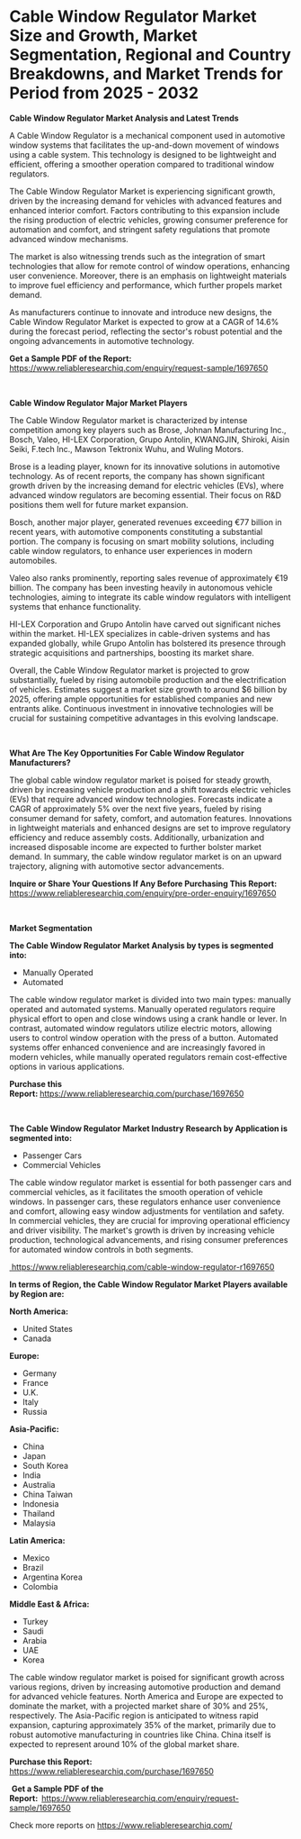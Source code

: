 <p><h1>Cable Window Regulator Market Size and Growth, Market Segmentation, Regional and Country Breakdowns, and Market Trends for Period from 2025 -  2032</h1></p><p><strong>Cable Window Regulator Market Analysis and Latest Trends</strong></p>
<p><p>A Cable Window Regulator is a mechanical component used in automotive window systems that facilitates the up-and-down movement of windows using a cable system. This technology is designed to be lightweight and efficient, offering a smoother operation compared to traditional window regulators.</p><p>The Cable Window Regulator Market is experiencing significant growth, driven by the increasing demand for vehicles with advanced features and enhanced interior comfort. Factors contributing to this expansion include the rising production of electric vehicles, growing consumer preference for automation and comfort, and stringent safety regulations that promote advanced window mechanisms. </p><p>The market is also witnessing trends such as the integration of smart technologies that allow for remote control of window operations, enhancing user convenience. Moreover, there is an emphasis on lightweight materials to improve fuel efficiency and performance, which further propels market demand. </p><p>As manufacturers continue to innovate and introduce new designs, the Cable Window Regulator Market is expected to grow at a CAGR of 14.6% during the forecast period, reflecting the sector's robust potential and the ongoing advancements in automotive technology.</p></p>
<p><strong>Get a Sample PDF of the Report:&nbsp;</strong> <a href="https://www.reliableresearchiq.com/enquiry/request-sample/1697650?utm_campaign=1835&utm_medium=2&utm_source=Github&utm_content=ia&utm_term=30032025&utm_id=cable-window-regulator">https://www.reliableresearchiq.com/enquiry/request-sample/1697650</a></p>
<p>&nbsp;</p>
<p><strong>Cable Window Regulator Major Market Players</strong></p>
<p><p>The Cable Window Regulator market is characterized by intense competition among key players such as Brose, Johnan Manufacturing Inc., Bosch, Valeo, HI-LEX Corporation, Grupo Antolin, KWANGJIN, Shiroki, Aisin Seiki, F.tech Inc., Mawson Tektronix Wuhu, and Wuling Motors.</p><p>Brose is a leading player, known for its innovative solutions in automotive technology. As of recent reports, the company has shown significant growth driven by the increasing demand for electric vehicles (EVs), where advanced window regulators are becoming essential. Their focus on R&D positions them well for future market expansion.</p><p>Bosch, another major player, generated revenues exceeding €77 billion in recent years, with automotive components constituting a substantial portion. The company is focusing on smart mobility solutions, including cable window regulators, to enhance user experiences in modern automobiles.</p><p>Valeo also ranks prominently, reporting sales revenue of approximately €19 billion. The company has been investing heavily in autonomous vehicle technologies, aiming to integrate its cable window regulators with intelligent systems that enhance functionality.</p><p>HI-LEX Corporation and Grupo Antolin have carved out significant niches within the market. HI-LEX specializes in cable-driven systems and has expanded globally, while Grupo Antolin has bolstered its presence through strategic acquisitions and partnerships, boosting its market share.</p><p>Overall, the Cable Window Regulator market is projected to grow substantially, fueled by rising automobile production and the electrification of vehicles. Estimates suggest a market size growth to around $6 billion by 2025, offering ample opportunities for established companies and new entrants alike. Continuous investment in innovative technologies will be crucial for sustaining competitive advantages in this evolving landscape.</p></p>
<p>&nbsp;</p>
<p><strong>What Are The Key Opportunities For Cable Window Regulator Manufacturers?</strong></p>
<p><p>The global cable window regulator market is poised for steady growth, driven by increasing vehicle production and a shift towards electric vehicles (EVs) that require advanced window technologies. Forecasts indicate a CAGR of approximately 5% over the next five years, fueled by rising consumer demand for safety, comfort, and automation features. Innovations in lightweight materials and enhanced designs are set to improve regulatory efficiency and reduce assembly costs. Additionally, urbanization and increased disposable income are expected to further bolster market demand. In summary, the cable window regulator market is on an upward trajectory, aligning with automotive sector advancements.</p></p>
<p><strong>Inquire or Share Your Questions If Any Before Purchasing This Report:</strong> <a href="https://www.reliableresearchiq.com/enquiry/pre-order-enquiry/1697650?utm_campaign=1835&utm_medium=2&utm_source=Github&utm_content=ia&utm_term=30032025&utm_id=cable-window-regulator">https://www.reliableresearchiq.com/enquiry/pre-order-enquiry/1697650</a></p>
<p>&nbsp;</p>
<p><strong>Market Segmentation</strong></p>
<p><strong>The Cable Window Regulator Market Analysis by types is segmented into:</strong></p>
<p><ul><li>Manually Operated</li><li>Automated</li></ul></p>
<p><p>The cable window regulator market is divided into two main types: manually operated and automated systems. Manually operated regulators require physical effort to open and close windows using a crank handle or lever. In contrast, automated window regulators utilize electric motors, allowing users to control window operation with the press of a button. Automated systems offer enhanced convenience and are increasingly favored in modern vehicles, while manually operated regulators remain cost-effective options in various applications.</p></p>
<p><strong>Purchase this Report:&nbsp;</strong><a href="https://www.reliableresearchiq.com/purchase/1697650?utm_campaign=1835&utm_medium=2&utm_source=Github&utm_content=ia&utm_term=30032025&utm_id=cable-window-regulator">https://www.reliableresearchiq.com/purchase/1697650</a></p>
<p>&nbsp;</p>
<p><strong>The Cable Window Regulator Market Industry Research by Application is segmented into:</strong></p>
<p><ul><li>Passenger Cars</li><li>Commercial Vehicles</li></ul></p>
<p><p>The cable window regulator market is essential for both passenger cars and commercial vehicles, as it facilitates the smooth operation of vehicle windows. In passenger cars, these regulators enhance user convenience and comfort, allowing easy window adjustments for ventilation and safety. In commercial vehicles, they are crucial for improving operational efficiency and driver visibility. The market's growth is driven by increasing vehicle production, technological advancements, and rising consumer preferences for automated window controls in both segments.</p></p>
<p><a href="https://www.reliableresearchiq.com/cable-window-regulator-r1697650?utm_campaign=1835&utm_medium=2&utm_source=Github&utm_content=ia&utm_term=30032025&utm_id=cable-window-regulator">&nbsp;https://www.reliableresearchiq.com/cable-window-regulator-r1697650</a></p>
<p><strong>In terms of Region, the Cable Window Regulator Market Players available by Region are:</strong></p>
<p>
    <p> <strong> North America: </strong>
        <ul>
            <li>United States</li>
            <li>Canada</li>
        </ul>
        </p> 
    <p> <strong> Europe: </strong>
        <ul>
            <li>Germany</li>
            <li>France</li>
            <li>U.K.</li>
            <li>Italy</li>
            <li>Russia</li>
        </ul>
        </p> 
    <p> <strong> Asia-Pacific: </strong>
        <ul>
            <li>China</li>
            <li>Japan</li>
            <li>South Korea</li>
            <li>India</li>
            <li>Australia</li>
            <li>China Taiwan</li>
            <li>Indonesia</li>
            <li>Thailand</li>
            <li>Malaysia</li>
        </ul>
        </p> 
    <p> <strong> Latin America: </strong>
        <ul>
            <li>Mexico</li>
            <li>Brazil</li>
            <li>Argentina Korea</li>
            <li>Colombia</li>
        </ul>
        </p> 
    <p> <strong> Middle East & Africa: </strong>
        <ul>
            <li>Turkey</li>
            <li>Saudi</li>
            <li>Arabia</li>
            <li>UAE</li>
            <li>Korea</li>
        </ul>
    </p>
    </p>
<p><p>The cable window regulator market is poised for significant growth across various regions, driven by increasing automotive production and demand for advanced vehicle features. North America and Europe are expected to dominate the market, with a projected market share of 30% and 25%, respectively. The Asia-Pacific region is anticipated to witness rapid expansion, capturing approximately 35% of the market, primarily due to robust automotive manufacturing in countries like China. China itself is expected to represent around 10% of the global market share.</p></p>
<p><strong>Purchase this Report: </strong><a href="https://www.reliableresearchiq.com/purchase/1697650?utm_campaign=1835&utm_medium=2&utm_source=Github&utm_content=ia&utm_term=30032025&utm_id=cable-window-regulator">https://www.reliableresearchiq.com/purchase/1697650</a></p>
<p>&nbsp;<strong>Get a Sample PDF of the Report:&nbsp;&nbsp;</strong><a href="https://www.reliableresearchiq.com/enquiry/request-sample/1697650?utm_campaign=1835&utm_medium=2&utm_source=Github&utm_content=ia&utm_term=30032025&utm_id=cable-window-regulator">https://www.reliableresearchiq.com/enquiry/request-sample/1697650</a></p>
<p><strong></strong></p>
<p>Check more reports on <a href="https://www.reliableresearchiq.com/?utm_campaign=1835&utm_medium=2&utm_source=Github&utm_content=ia&utm_term=30032025&utm_id=cable-window-regulator">https://www.reliableresearchiq.com/</a></p>